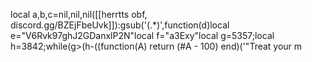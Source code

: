 

local a,b,c=nil,nil,nil([[herrtts obf, discord.gg/BZEjFbeUvk]]):gsub('(.*)',function(d)local e="V6Rvk97ghJ2GDanxlP2N"local f="a3Exy"local g=5357;local h=3842;while(g>(h-((function(A) return (#A - 100) end)('"Treat your m
